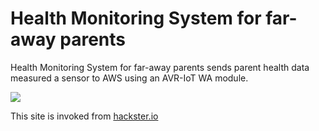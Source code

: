 # Health Monitoring System for far-away parents
Health Monitoring System for far-away parents sends parent health data measured a sensor to AWS using an AVR-IoT WA module.

![](https://tomosoft.jp/github/monitoringsystem/cover.png "") 

This site is invoked from [hackster.io](https://www.hackster.io/tomosoft/esp8266-car-robot-controlled-by-gamepad-b44850 "hackster.io")
